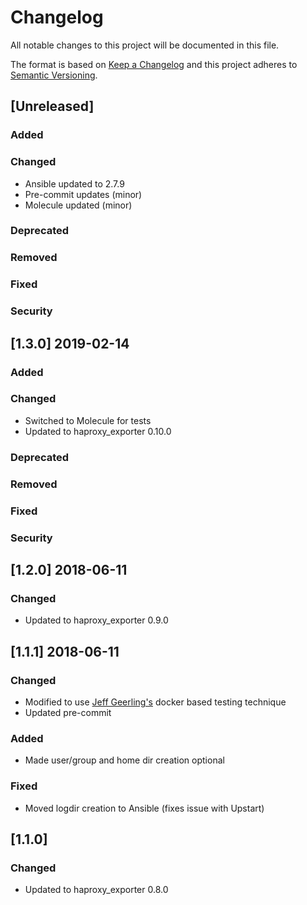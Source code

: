# Changelog
All notable changes to this project will be documented in this file.

The format is based on [Keep a Changelog](http://keepachangelog.com/en/1.0.0/)
and this project adheres to [Semantic Versioning](http://semver.org/spec/v2.0.0.html).

## [Unreleased]
### Added
### Changed
- Ansible updated to 2.7.9
- Pre-commit updates (minor)
- Molecule updated (minor)
### Deprecated
### Removed
### Fixed
### Security

## [1.3.0] 2019-02-14
### Added
### Changed
- Switched to Molecule for tests
- Updated to haproxy\_exporter 0.10.0
### Deprecated
### Removed
### Fixed
### Security

## [1.2.0] 2018-06-11
### Changed
- Updated to haproxy\_exporter 0.9.0

## [1.1.1] 2018-06-11
### Changed
- Modified to use [Jeff Geerling's](https://github.com/geerlingguy/) docker based testing technique
- Updated pre-commit
### Added
- Made user/group and home dir creation optional
### Fixed
- Moved logdir creation to Ansible (fixes issue with Upstart)

## [1.1.0]
### Changed
- Updated to haproxy\_exporter 0.8.0

[1.0.2]: https://github.com/bdellegrazie/ansible-role-postgresql_exporter/compare/v1.0.1...v1.0.2
[1.0.1]: https://github.com/bdellegrazie/ansible-role-postgresql_exporter/compare/v1.0.0...v1.0.1
